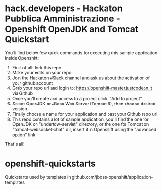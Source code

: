 # hack.developers - Hackaton Pubblica Amministrazione - Openshift OpenJDK and Tomcat Quickstart

You'll find below few quick commands for executing this sample application inside Openshift:
1. First of all: fork this repo
2. Make your edits on your repo
3. Join the Hackaton #Slack channel and ask us about the activation of your github account
4. Grab your repo url and login to: https://openshift-master.justcodeon.it via Github
5. Once you'll create and access to a project click: "Add to project"
6. Select OpenJDK or JBoss Web Server (Tomcat 8), then choose desired version
7. Finally choose a name for your application and past your Github repo url
8. This repo contains a lot of sample application, you'll find the one for OpenJDK on "undertow-servlet" directory, or the one for Tomcat on "tomcat-websocket-chat" dir, insert it in Openshift using the "advanced option" link

That's all!


# openshift-quickstarts
Quickstarts used by templates in github.com/jboss-openshift/application-templates
